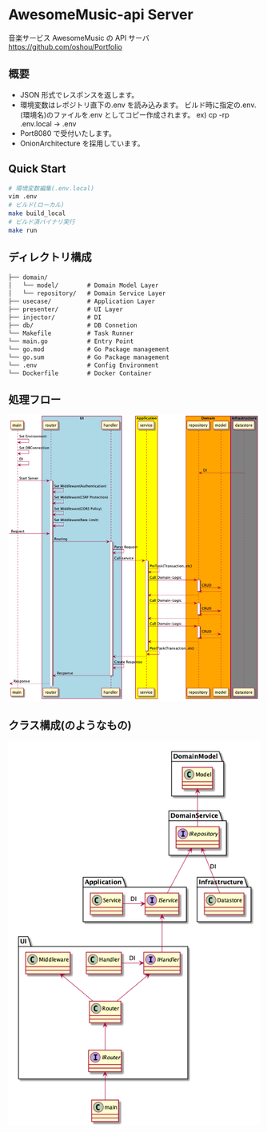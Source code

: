 # AwesomeMusic-api Server

音楽サービス AwesomeMusic の API サーバ
https://github.com/oshou/Portfolio

## 概要

- JSON 形式でレスポンスを返します。
- 環境変数はレポジトリ直下の.env を読み込みます。
  ビルド時に指定の.env.(環境名)のファイルを.env としてコピー作成されます。
  ex) cp -rp .env.local -> .env
- Port8080 で受付いたします。
- OnionArchitecture を採用しています。

## Quick Start

```bash
# 環境変数編集(.env.local)
vim .env
# ビルド(ローカル)
make build_local
# ビルド済バイナリ実行
make run
```

## ディレクトリ構成

```
├── domain/
│   └── model/        # Domain Model Layer
│   └── repository/   # Domain Service Layer
├── usecase/          # Application Layer
├── presenter/        # UI Layer
├── injector/         # DI
├── db/               # DB Connetion
└── Makefile          # Task Runner
└── main.go           # Entry Point
└── go.mod            # Go Package management
└── go.sum            # Go Package management
└── .env              # Config Environment
└── Dockerfile        # Docker Container
```

## 処理フロー

![sequence](https://github.com/oshou/AwesomeMusic-api/blob/img/out/docs/sequence/sequence.png)

## クラス構成(のようなもの)

![class](https://github.com/oshou/AwesomeMusic-api/blob/img/out/docs/class/class.png)

